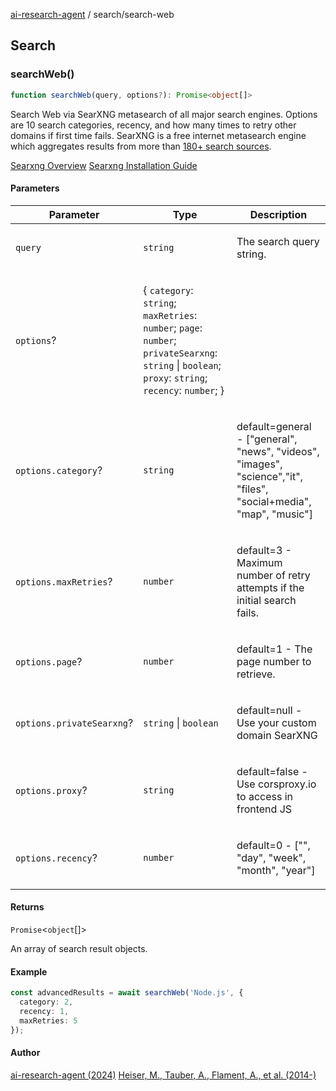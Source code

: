 [ai-research-agent](../modules.md) / search/search-web

## Search

### searchWeb()

```ts
function searchWeb(query, options?): Promise<object[]>
```

Search Web via SearXNG metasearch of all major search engines.
Options are 10 search categories, recency, and how many
times to retry other domains if first time fails.
SearXNG is a free internet metasearch engine which aggregates results from
 more than [180+ search sources](https://docs.searxng.org/user/configured_engines.html).

[Searxng Overview](https://medium.com/@elmo92/search-in-peace-with-searxng-an-alternative-search-engine-that-keeps-your-searches-private-accd8cddd6fc)
[Searxng Installation Guide](https://github.com/searxng/searxng-docker/tree/master)

#### Parameters

<table>
<thead>
<tr>
<th>Parameter</th>
<th>Type</th>
<th>Description</th>
</tr>
</thead>
<tbody>
<tr>
<td>

`query`

</td>
<td>

`string`

</td>
<td>

The search query string.

</td>
</tr>
<tr>
<td>

`options`?

</td>
<td>

\{ `category`: `string`; `maxRetries`: `number`; `page`: `number`; `privateSearxng`: `string` \| `boolean`; `proxy`: `string`; `recency`: `number`; \}

</td>
<td>

</td>
</tr>
<tr>
<td>

`options.category`?

</td>
<td>

`string`

</td>
<td>

default=general - ["general", "news", "videos", "images",
 "science","it", "files", "social+media",  "map", "music"]

</td>
</tr>
<tr>
<td>

`options.maxRetries`?

</td>
<td>

`number`

</td>
<td>

default=3 - Maximum number of retry attempts if the initial search fails.

</td>
</tr>
<tr>
<td>

`options.page`?

</td>
<td>

`number`

</td>
<td>

default=1 - The page number to retrieve.

</td>
</tr>
<tr>
<td>

`options.privateSearxng`?

</td>
<td>

`string` \| `boolean`

</td>
<td>

default=null - Use your custom domain SearXNG

</td>
</tr>
<tr>
<td>

`options.proxy`?

</td>
<td>

`string`

</td>
<td>

default=false - Use corsproxy.io to access in frontend JS

</td>
</tr>
<tr>
<td>

`options.recency`?

</td>
<td>

`number`

</td>
<td>

default=0 - ["", "day", "week", "month", "year"]

</td>
</tr>
</tbody>
</table>

#### Returns

`Promise`&lt;`object`[]&gt;

An array of search result objects.

#### Example

```ts
const advancedResults = await searchWeb('Node.js', {
  category: 2,
  recency: 1,
  maxRetries: 5
});
```

#### Author

[ai-research-agent (2024)](https://airesearch.js.org)
[Heiser, M., Tauber, A., Flament, A., et al. (2014-)](https://github.com/searxng/searxng/graphs/contributors)

